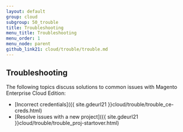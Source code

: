```yaml
---
layout: default
group: cloud
subgroup: 50_trouble
title: Troubleshooting
menu_title: Troubleshooting
menu_order: 1
menu_node: parent
github_link21: cloud/trouble/trouble.md
---
```


## Troubleshooting
The following topics discuss solutions to common issues with Magento Enterprise Cloud Edition:

*	[Incorrect credentials]({{ site.gdeurl21 }}cloud/trouble/trouble_ce-creds.html)
*	[Resolve issues with a new project]({{ site.gdeurl21 }}cloud/trouble/trouble_proj-startover.html)
